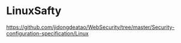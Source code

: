 # LinuxSafty

https://github.com/jidongdeatao/WebSecurity/tree/master/Security-configuration-specification/Linux
